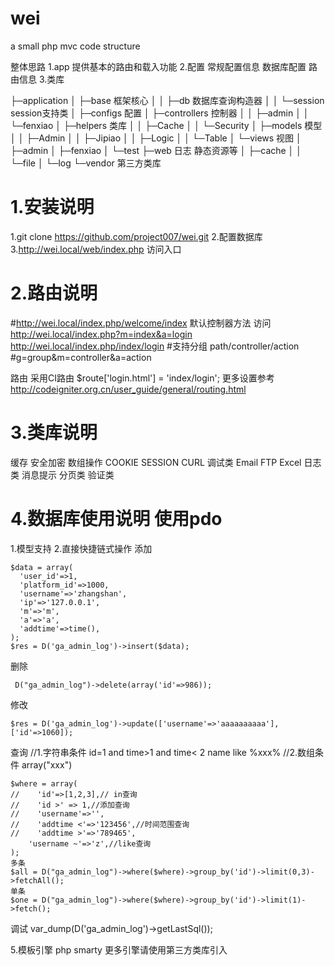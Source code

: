 # wei
a small php mvc code structure

整体思路
1.app  提供基本的路由和载入功能
2.配置  常规配置信息 数据库配置 路由信息
3.类库

├─application
│  ├─base            框架核心
│  │  ├─db           数据库查询构造器
│  │  └─session      session支持类
│  ├─configs         配置
│  ├─controllers     控制器
│  │  ├─admin
│  │  └─fenxiao
│  ├─helpers         类库
│  │  ├─Cache
│  │  └─Security
│  ├─models          模型
│  │  ├─Admin
│  │  ├─Jipiao
│  │  ├─Logic
│  │  └─Table
│  └─views           视图
│      ├─admin
│      ├─fenxiao
│      └─test
├─web              日志 静态资源等
│  ├─cache
│  │  └─file
│  └─log
└─vendor           第三方类库



1.安装说明
====================================================================
1.git clone https://github.com/project007/wei.git
2.配置数据库
3.http://wei.local/web/index.php 访问入口

2.路由说明
================================================================================
#http://wei.local/index.php/welcome/index 默认控制器方法
访问
http://wei.local/index.php?m=index&a=login
http://wei.local/index.php/index/login
#支持分组 path/controller/action
#g=group&m=controller&a=action

路由 采用CI路由
$route['login.html'] = 'index/login';
更多设置参考
http://codeigniter.org.cn/user_guide/general/routing.html

3.类库说明
==============================================================================
缓存
安全加密
数组操作
COOKIE
SESSION
CURL
调试类
Email
FTP
Excel
日志类
消息提示
分页类
验证类

4.数据库使用说明 使用pdo
===================================================================================
1.模型支持
2.直接快捷链式操作
 添加
 ```
$data = array(
   'user_id'=>1,
   'platform_id'=>1000,
   'username'=>'zhangshan',
   'ip'=>'127.0.0.1',
   'm'=>'m',
   'a'=>'a',
   'addtime'=>time(),
);
$res = D('ga_admin_log')->insert($data);

```
删除
```
 D("ga_admin_log")->delete(array('id'=>986));
```
修改
```
$res = D('ga_admin_log')->update(['username'=>'aaaaaaaaaa'],['id'=>1060]);
```
查询
//1.字符串条件 id=1 and time>1 and time< 2  name like %xxx%
//2.数组条件  array("xxx")
```
$where = array(
//    'id'=>[1,2,3],// in查询
//    'id >' => 1,//添加查询
//    'username'=>'',
//    'addtime <'=>'123456',//时间范围查询
//    'addtime >'=>'789465',
    'username ~'=>'z',//like查询
);
多条
$all = D("ga_admin_log")->where($where)->group_by('id')->limit(0,3)->fetchAll();
单条
$one = D("ga_admin_log")->where($where)->group_by('id')->limit(1)->fetch();
```

调试
var_dump(D('ga_admin_log')->getLastSql());


5.模板引擎 php smarty 更多引擎请使用第三方类库引入

